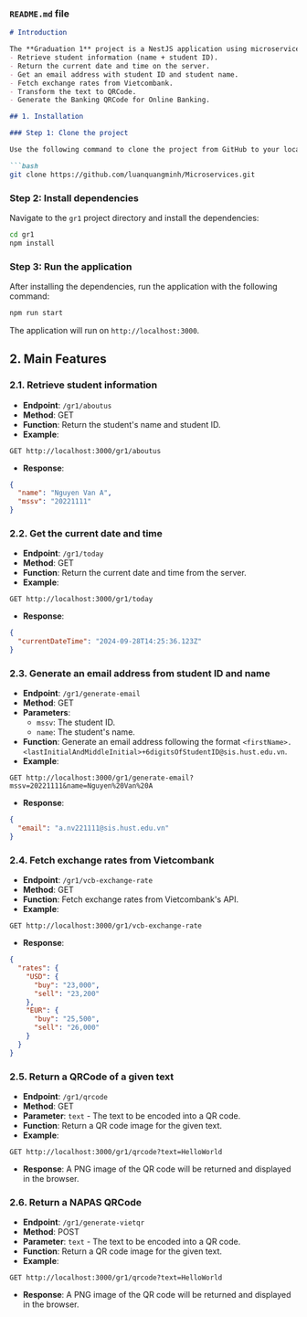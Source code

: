 
### `README.md` file

```markdown
# Introduction

The **Graduation 1** project is a NestJS application using microservices to provide various APIs, including:
- Retrieve student information (name + student ID).
- Return the current date and time on the server.
- Get an email address with student ID and student name.
- Fetch exchange rates from Vietcombank.
- Transform the text to QRCode.
- Generate the Banking QRCode for Online Banking.

## 1. Installation

### Step 1: Clone the project

Use the following command to clone the project from GitHub to your local machine:

```bash
git clone https://github.com/luanquangminh/Microservices.git
```

### Step 2: Install dependencies

Navigate to the `gr1` project directory and install the dependencies:

```bash
cd gr1
npm install
```

### Step 3: Run the application

After installing the dependencies, run the application with the following command:

```bash
npm run start
```

The application will run on `http://localhost:3000`.

## 2. Main Features

### 2.1. Retrieve student information

- **Endpoint**: `/gr1/aboutus`
- **Method**: GET
- **Function**: Return the student's name and student ID.
- **Example**:

```
GET http://localhost:3000/gr1/aboutus
```

- **Response**:

```json
{
  "name": "Nguyen Van A",
  "mssv": "20221111"
}
```

### 2.2. Get the current date and time

- **Endpoint**: `/gr1/today`
- **Method**: GET
- **Function**: Return the current date and time from the server.
- **Example**:

```
GET http://localhost:3000/gr1/today
```

- **Response**:

```json
{
  "currentDateTime": "2024-09-28T14:25:36.123Z"
}
```

### 2.3. Generate an email address from student ID and name

- **Endpoint**: `/gr1/generate-email`
- **Method**: GET
- **Parameters**:
  - `mssv`: The student ID.
  - `name`: The student's name.
- **Function**: Generate an email address following the format `<firstName>.<lastInitialAndMiddleInitial>+6digitsOfStudentID@sis.hust.edu.vn`.
- **Example**:

```
GET http://localhost:3000/gr1/generate-email?mssv=20221111&name=Nguyen%20Van%20A
```

- **Response**:

```json
{
  "email": "a.nv221111@sis.hust.edu.vn"
}
```

### 2.4. Fetch exchange rates from Vietcombank

- **Endpoint**: `/gr1/vcb-exchange-rate`
- **Method**: GET
- **Function**: Fetch exchange rates from Vietcombank's API.
- **Example**:

```
GET http://localhost:3000/gr1/vcb-exchange-rate
```

- **Response**:

```json
{
  "rates": {
    "USD": {
      "buy": "23,000",
      "sell": "23,200"
    },
    "EUR": {
      "buy": "25,500",
      "sell": "26,000"
    }
  }
}
```

### 2.5. Return a QRCode of a given text

- **Endpoint**: `/gr1/qrcode`
- **Method**: GET
- **Parameter**: `text` - The text to be encoded into a QR code.
- **Function**: Return a QR code image for the given text.
- **Example**:

```
GET http://localhost:3000/gr1/qrcode?text=HelloWorld
```

- **Response**: A PNG image of the QR code will be returned and displayed in the browser.

### 2.6. Return a NAPAS QRCode

- **Endpoint**: `/gr1/generate-vietqr`
- **Method**: POST
- **Parameter**: `text` - The text to be encoded into a QR code.
- **Function**: Return a QR code image for the given text.
- **Example**:

```
GET http://localhost:3000/gr1/qrcode?text=HelloWorld
```

- **Response**: A PNG image of the QR code will be returned and displayed in the browser.
```

